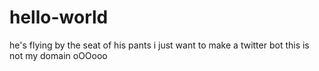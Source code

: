 # hello-world
he's flying by the seat of his pants
i just want to make a twitter bot this is not my domain oOOooo
